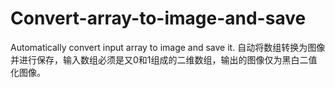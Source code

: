 # Convert-array-to-image-and-save
Automatically convert input array to image and save it. 
自动将数组转换为图像并进行保存，输入数组必须是又0和1组成的二维数组，输出的图像仅为黑白二值化图像。
